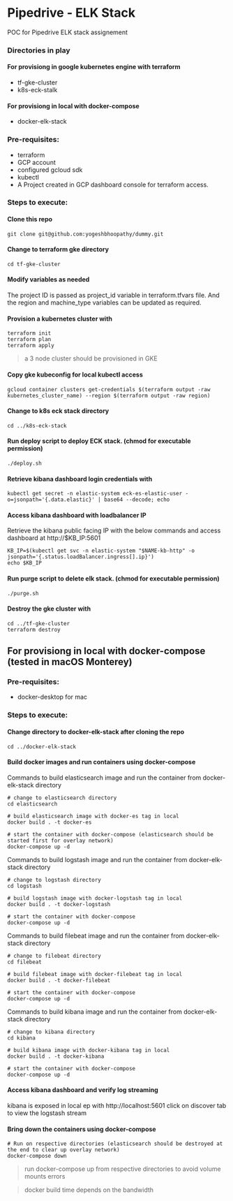 # Pipedrive - ELK Stack
POC for Pipedrive ELK stack assignement
### Directories in play
#### For provisiong in google kubernetes engine with terraform
* tf-gke-cluster
* k8s-eck-stalk
#### For provisiong in local with docker-compose
* docker-elk-stack
### Pre-requisites:
  - terraform
  - GCP account
  - configured gcloud sdk
  - kubectl
  - A Project created in GCP dashboard console for terraform access.
### Steps to execute:
#### Clone this repo
```
git clone git@github.com:yogeshbhoopathy/dummy.git
```
#### Change to terraform gke directory
```
cd tf-gke-cluster
```
#### Modify variables as needed
   The project ID is passed as project_id variable in terraform.tfvars file. And the region and machine_type variables can be updated as required.
#### Provision a kubernetes cluster with
```
terraform init
terraform plan
terraform apply
```
> a 3 node cluster should be provisioned in GKE

#### Copy gke kubeconfig for local kubectl access
```
gcloud container clusters get-credentials $(terraform output -raw kubernetes_cluster_name) --region $(terraform output -raw region)
```
#### Change to k8s eck stack directory
```
cd ../k8s-eck-stack
```
#### Run deploy script to deploy ECK stack. (chmod for executable permission)
```
./deploy.sh 
```
#### Retrieve kibana dashboard login credentials with 
```
kubectl get secret -n elastic-system eck-es-elastic-user -o=jsonpath='{.data.elastic}' | base64 --decode; echo
```
#### Access kibana dashboard with loadbalancer IP
Retrieve the kibana public facing IP with the below commands and access dashboard at http://$KB_IP:5601
```
KB_IP=$(kubectl get svc -n elastic-system "$NAME-kb-http" -o jsonpath='{.status.loadBalancer.ingress[].ip}')
echo $KB_IP
```
#### Run purge script to delete elk stack. (chmod for executable permission)
```
./purge.sh
```
#### Destroy the gke cluster with
```
cd ../tf-gke-cluster
terraform destroy
```
## For provisiong in local with docker-compose (tested in macOS Monterey)
### Pre-requisites:
  - docker-desktop for mac
### Steps to execute:
#### Change directory to docker-elk-stack after cloning the repo
```
cd ../docker-elk-stack
```
#### Build docker images and run containers using docker-compose 
Commands to build elasticsearch image and run the container from docker-elk-stack directory
```
# change to elasticsearch directory
cd elasticsearch

# build elasticsearch image with docker-es tag in local
docker build . -t docker-es

# start the container with docker-compose (elasticsearch should be started first for overlay network)
docker-compose up -d
```
Commands to build logstash image and run the container from docker-elk-stack directory
```
# change to logstash directory
cd logstash

# build logstash image with docker-logstash tag in local
docker build . -t docker-logstash

# start the container with docker-compose
docker-compose up -d
```
Commands to build filebeat image and run the container from docker-elk-stack directory
```
# change to filebeat directory
cd filebeat

# build filebeat image with docker-filebeat tag in local
docker build . -t docker-filebeat

# start the container with docker-compose
docker-compose up -d
```
Commands to build kibana image and run the container from docker-elk-stack directory
```
# change to kibana directory
cd kibana

# build kibana image with docker-kibana tag in local
docker build . -t docker-kibana

# start the container with docker-compose
docker-compose up -d
```
#### Access kibana dashboard and verify log streaming
kibana is exposed in local ep with http://localhost:5601 
click on discover tab to view the logstash stream 
#### Bring down the containers using docker-compose
```
# Run on respective directories (elasticsearch should be destroyed at the end to clear up overlay network)
docker-compose down 
```
> run docker-compose up from respective directories to avoid volume mounts errors

> docker build time depends on the bandwidth